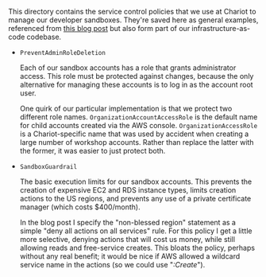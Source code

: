 This directory contains the service control policies that we use at Chariot to manage our
developer sandboxes. They're saved here as general examples, referenced from
[this blog post](https://chariotsolutions.com/blog/post/building-developer-sandboxes-on-aws/)
but also form part of our infrastructure-as-code codebase.

* `PreventAdminRoleDeletion` 

  Each of our sandbox accounts has a role that grants administrator access. This role must
  be protected against changes, because the only alternative for managing these accounts is
  to log in as the account root user.

  One quirk of our particular implementation is that we protect two different role names.
  `OrganizationAccountAccessRole` is the default name for child accounts created via the
  AWS console. `OrganizationAccessRole` is a Chariot-specific name that was used by
  accident when creating a large number of workshop accounts. Rather than replace the
  latter with the former, it was easier to just protect both.

* `SandboxGuardrail` 

  The basic execution limits for our sandbox accounts. This prevents the creation of
  expensive EC2 and RDS instance types, limits creation actions to the US regions, and
  prevents any use of a private certificate manager (which costs $400/month).

  In the blog post I specify the "non-blessed region" statement as a simple "deny all
  actions on all services" rule. For this policy I get a little more selective, denying
  actions that will cost us money, while still allowing reads and free-service creates.
  This bloats the policy, perhaps without any real benefit; it would be nice if AWS
  allowed a wildcard service name in the actions (so we could use "*:Create*").
